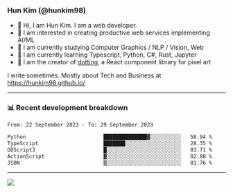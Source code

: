 ### Hun Kim (@hunkim98)

- 👋 Hi, I am Hun Kim. I am a web developer. 
- 🤔 I am interested in creating productive web services implementing AI/ML
- 🔭 I am currently studying Computer Graphics / NLP / Vision, Web 
- 🌱 I am currently learning Typescript, Python, C#, Rust, Jupyter
- 🎨 I am the creator of [dotting](hunkim98.github.io/dotting), a React component library for pixel art

I write sometimes. Mostly about Tech and Business at https://hunkim98.github.io/

---
### 📊 Recent development breakdown
<!--START_SECTION:waka-->

```txt
From: 22 September 2023 - To: 29 September 2023

Python                         ██████████████▓░░░░░░░░░░   58.94 %
TypeScript                     ███████░░░░░░░░░░░░░░░░░░   28.35 %
GDScript3                      █░░░░░░░░░░░░░░░░░░░░░░░░   03.71 %
ActionScript                   ▓░░░░░░░░░░░░░░░░░░░░░░░░   02.80 %
JSON                           ▒░░░░░░░░░░░░░░░░░░░░░░░░   01.76 %
```

<!--END_SECTION:waka-->
---

<!-- <div align='center'> -->
  <img align="center" src="https://github-readme-stats.vercel.app/api?username=hunkim98&theme=dark&show_icons=true"/>
<!-- </div> -->
<!--
**hunkim98/hunkim98** is a ✨ _special_ ✨ repository because its `README.md` (this file) appears on your GitHub profile.

Here are some ideas to get you started:

- 🔭 I’m currently working on ...
- 🌱 I’m currently learning ...
- 👯 I’m looking to collaborate on ...
- 🤔 I’m looking for help with ...
- 💬 Ask me about ...
- 📫 How to reach me: ...
- 😄 Pronouns: ...
- ⚡ Fun fact: ...
-->
